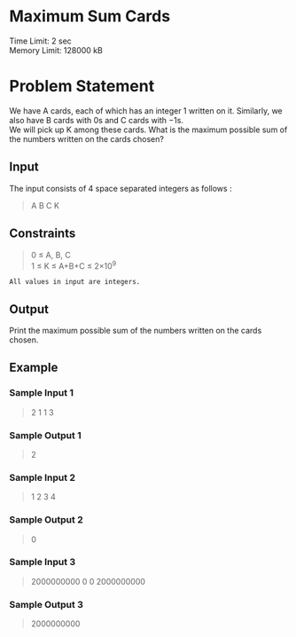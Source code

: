 # Maximum Sum Cards
Time Limit: 2 sec<br>
Memory Limit: 128000 kB
# Problem Statement
We have A cards, each of which has an integer 1 written on it. Similarly, we also have B cards with 0s and C cards with −1s.<br>
We will pick up K among these cards. What is the maximum possible sum of the numbers written on the cards chosen?
## Input
The input consists of 4 space separated integers as follows :
> A B C K

## Constraints
> 0 ≤ A, B, C <br>
> 1 ≤ K ≤ A+B+C ≤ 2×10<sup>9</sup>

`All values in input are integers.`
## Output
Print the maximum possible sum of the numbers written on the cards chosen.
## Example
### Sample Input 1
> 2 1 1 3
### Sample Output 1
> 2

### Sample Input 2
> 1 2 3 4
### Sample Output 2
> 0

### Sample Input 3
> 2000000000 0 0 2000000000
### Sample Output 3
> 2000000000
